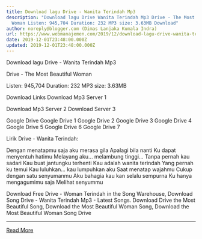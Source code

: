 ```yaml
---
title: Download lagu Drive - Wanita Terindah Mp3
description: "Download lagu Drive Wanita Terindah Mp3 Drive - The Most Beautiful
  Woman Listen: 945,704 Duration: 232 MP3 size: 3.63MB Download"
author: noreply@blogger.com (Dimas Lanjaka Kumala Indra)
url: https://www.webmanajemen.com/2019/12/download-lagu-drive-wanita-terindah-mp3.html
date: 2019-12-01T23:48:00.000Z
updated: 2019-12-01T23:48:00.000Z
---
```


Download lagu Drive - Wanita Terindah Mp3

  Drive - The Most Beautiful Woman 

  Listen: 945,704 
  Duration: 232 
  MP3 size: 3.63MB 

  Download Links 
  Download Mp3 Server 1 

  Download Mp3 Server 2 
  Download Server 3 


  Google Drive   Google Drive 1 
  Google Drive 2 
  Google Drive 3 
  Google Drive 4 
  Google Drive 5 
  Google Drive 6 
  Google Drive 7 


                             
Lirik Drive - Wanita Terindah:
                             
 Dengan menatapmu saja aku merasa gila 
 Apalagi bila nanti 
 Ku dapat menyentuh hatimu 
 Melayang aku... melambung tinggi... 
 Tanpa pernah kau sadari 
 Kau buat jantungku terhenti 
 Kau adalah wanita terindah 
 Yang pernah ku temui 
 Kau luluhkan... kau lumpuhkan aku 
 Saat menatap wajahmu 
 Cukup dengan satu senyumanmu 
 Aku bahagia kau kan selalu sempurna 
 Ku hanya mengagumimu saja 
 Melihat senyummu 
                         
  Download Free Drive - Woman Terindah in the Song Warehouse, Download Song Drive - Wanita Terindah Mp3 - Latest Songs.  Download Drive the Most Beautiful Song, Download the Most Beautiful Woman Song, Download the Most Beautiful Woman Song Drive<hr/> <a href="https://www.webmanajemen.com/2019/12/download-lagu-drive-wanita-terindah-mp3.html" rel="follow" class="button" id="read-more">Read More</a>